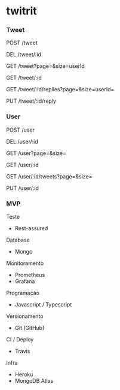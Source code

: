 # twitrit


### Tweet

POST /tweet

DEL /tweet/:id

GET /tweet?page=&size=userId

GET /tweet/:id

GET /tweet/:id/replies?page=&size=userId=

PUT /tweet/:id/reply


### User

POST /user

DEL /user/:id

GET /user?page=&size=

GET /user/:id

GET /user/:id/tweets?page=&size=

PUT /user/:id

### MVP

Teste
- Rest-assured

Database
- Mongo

Monitoramento
- Prometheus
- Grafana

Programação
- Javascript / Typescript

Versionamento
- Git (GitHub)

CI / Deploy
- Travis

Infra
- Heroku
- MongoDB Atlas


